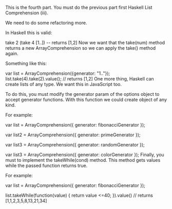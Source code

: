 This is the fourth part. You must do the previous part first Haskell List Comprehension (iii).

We need to do some refactoring more.

In Haskell this is valid:

take 2 (take 4 [1..]) -- returns [1,2]
Now we want that the take(num) method returns a new ArrayComprehension so we can apply the take() method again.

Something like this:

var list = ArrayComprehension({generator: "1.."});
list.take(4).take(2).value(); // returns [1,2]
One more thing, Haskell can create lists of any type. We want this in JavaScript too.

To do this, you must modify the generator param of the options object to accept generator functions. With this function we could create object of any kind.

For example:

var list = ArrayComprehension({
    generator: fibonacciGenerator
});

var list2 = ArrayComprehension({
    generator: primeGenerator
});

var list3 = ArrayComprehension({
    generator: randomGenerator
});

var list3 = ArrayComprehension({
    generator: colorGenerator
});
Finally, you must to implement the takeWhile(cond) method. This method gets values while the passed function returns true.

For example:

var list = ArrayComprehension({
    generator: fibonacciGenerator
});

list.takeWhile(function(value) {
      return value <=40;
}).value() // returns  [1,1,2,3,5,8,13,21,34]

